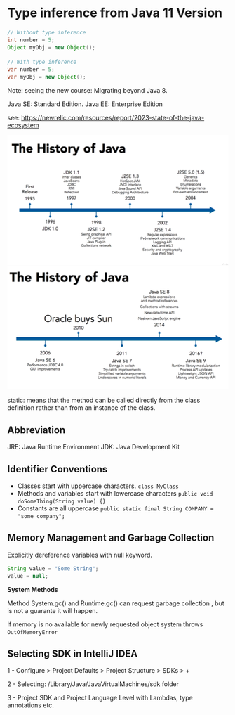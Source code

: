 # Type inference from Java 11 Version

```java
// Without type inference
int number = 5;
Object myObj = new Object();

// With type inference
var number = 5;
var myObj = new Object();
```

Note: seeing the new course: Migrating beyond Java 8.

Java SE: Standard Edition. 
Java EE: Enterprise Edition

see: https://newrelic.com/resources/report/2023-state-of-the-java-ecosystem

<img src="img/java-history-1.png">

<img src="img/java-history-2.png">

static: means that the method can be called directly from the class definition rather than from an instance of the class. 

## Abbreviation

JRE: Java Runtime Environment 
JDK: Java Development Kit

## Identifier Conventions

- Classes start with uppercase characters. ```class MyClass```
- Methods and variables start with lowercase characters ```public void doSomeThing(String value) {}```
- Constants are all uppercase ```public static final String COMPANY = "some company";```

## Memory Management and Garbage Collection

Explicitly dereference variables with null keyword.

```java
String value = "Some String";
value = null;
```

**System Methods**

Method System.gc() and Runtime.gc() can request garbage collection , but is not a guarante it will happen. 

If memory is no available for newly requested object system throws ```OutOfMemoryError```

## Selecting SDK in IntelliJ IDEA 

1 - Configure > Project Defaults > Project Structure > SDKs > + 

2 - Selecting: /Library/Java/JavaVirtualMachines/sdk folder

3 - Project SDK and Project Language Level with Lambdas, type annotations etc.

